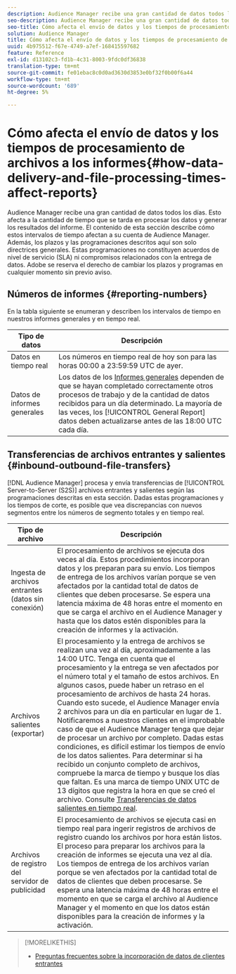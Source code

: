 ```yaml
---
description: Audience Manager recibe una gran cantidad de datos todos los días. Esto afecta a la cantidad de tiempo que se tarda en procesar los datos y generar los resultados del informe. El contenido de esta sección describe cómo estos intervalos de tiempo afectan a su cuenta de Audience Manager. Además, los plazos y las programaciones descritos aquí son solo directrices generales. Estas programaciones no constituyen acuerdos de nivel de servicio (SLA) ni compromisos relacionados con la entrega de datos. Adobe se reserva el derecho de cambiar los plazos y programas en cualquier momento sin previo aviso.
seo-description: Audience Manager recibe una gran cantidad de datos todos los días. Esto afecta a la cantidad de tiempo que se tarda en procesar los datos y generar los resultados del informe. El contenido de esta sección describe cómo estos intervalos de tiempo afectan a su cuenta de Audience Manager. Además, los plazos y las programaciones descritos aquí son solo directrices generales. Estas programaciones no constituyen acuerdos de nivel de servicio (SLA) ni compromisos relacionados con la entrega de datos. Adobe se reserva el derecho de cambiar los plazos y programas en cualquier momento sin previo aviso.
seo-title: Cómo afecta el envío de datos y los tiempos de procesamiento de archivos a los informes
solution: Audience Manager
title: Cómo afecta el envío de datos y los tiempos de procesamiento de archivos a los informes
uuid: 4b975512-f67e-4749-a7ef-168415597682
feature: Reference
exl-id: d13102c3-fd1b-4c31-8003-9fdc0df36838
translation-type: tm+mt
source-git-commit: fe01ebac8c0d0ad3630d3853e0bf32f0b00f6a44
workflow-type: tm+mt
source-wordcount: '689'
ht-degree: 5%

---
```


# Cómo afecta el envío de datos y los tiempos de procesamiento de archivos a los informes{#how-data-delivery-and-file-processing-times-affect-reports}

Audience Manager recibe una gran cantidad de datos todos los días. Esto afecta a la cantidad de tiempo que se tarda en procesar los datos y generar los resultados del informe. El contenido de esta sección describe cómo estos intervalos de tiempo afectan a su cuenta de Audience Manager. Además, los plazos y las programaciones descritos aquí son solo directrices generales. Estas programaciones no constituyen acuerdos de nivel de servicio (SLA) ni compromisos relacionados con la entrega de datos. Adobe se reserva el derecho de cambiar los plazos y programas en cualquier momento sin previo aviso.

## Números de informes {#reporting-numbers}

<!-- 

c_reporting_file_transfer_timeframe.xml

 -->

En la tabla siguiente se enumeran y describen los intervalos de tiempo en nuestros informes generales y en tiempo real.


| Tipo de datos | Descripción |
|---|---|
| Datos en tiempo real | Los números en tiempo real de hoy son para las horas 00:00 a 23:59:59 UTC de ayer. |
| Datos de informes generales | Los datos de los [Informes generales](../reporting/general-reports.md#general-reports-overview) dependen de que se hayan completado correctamente otros procesos de trabajo y de la cantidad de datos recibidos para un día determinado. La mayoría de las veces, los [!UICONTROL General Report] datos deben actualizarse antes de las 18:00 UTC cada día. |

## Transferencias de archivos entrantes y salientes {#inbound-outbound-file-transfers}

[!DNL Audience Manager] procesa y envía transferencias de  [!UICONTROL Server-to-Server (S2S)] archivos entrantes y salientes según las programaciones descritas en esta sección. Dadas estas programaciones y los tiempos de corte, es posible que vea discrepancias con nuevos segmentos entre los números de segmento totales y en tiempo real.

| Tipo de archivo | Descripción |
|---|---|
| Ingesta de archivos entrantes (datos sin conexión) | El procesamiento de archivos se ejecuta dos veces al día. Estos procedimientos incorporan datos y los preparan para su envío. Los tiempos de entrega de los archivos varían porque se ven afectados por la cantidad total de datos de clientes que deben procesarse. Se espera una latencia máxima de 48 horas entre el momento en que se carga el archivo en el Audience Manager y hasta que los datos estén disponibles para la creación de informes y la activación. |
| Archivos salientes (exportar) | El procesamiento y la entrega de archivos se realizan una vez al día, aproximadamente a las 14:00 UTC. Tenga en cuenta que el procesamiento y la entrega se ven afectados por el número total y el tamaño de estos archivos. En algunos casos, puede haber un retraso en el procesamiento de archivos de hasta 24 horas. Cuando esto sucede, el Audience Manager envía 2 archivos para un día en particular en lugar de 1. Notificaremos a nuestros clientes en el improbable caso de que el Audience Manager tenga que dejar de procesar un archivo por completo. Dadas estas condiciones, es difícil estimar los tiempos de envío de los datos salientes. Para determinar si ha recibido un conjunto completo de archivos, compruebe la marca de tiempo y busque los días que faltan. Es una marca de tiempo UNIX UTC de 13 dígitos que registra la hora en que se creó el archivo. Consulte [Transferencias de datos salientes en tiempo real](../integration/receiving-audience-data/real-time-outbound-transfers/real-time-outbound-transfers.md). |
| Archivos de registro del servidor de publicidad | El procesamiento de archivos se ejecuta casi en tiempo real para ingerir registros de archivos de registro cuando los archivos por hora están listos. El proceso para preparar los archivos para la creación de informes se ejecuta una vez al día. Los tiempos de entrega de los archivos varían porque se ven afectados por la cantidad total de datos de clientes que deben procesarse. Se espera una latencia máxima de 48 horas entre el momento en que se carga el archivo al Audience Manager y el momento en que los datos están disponibles para la creación de informes y la activación. |

>[!MORELIKETHIS]
>
>* [Preguntas frecuentes sobre la incorporación de datos de clientes entrantes](../faq/faq-inbound-data-ingestion.md)

